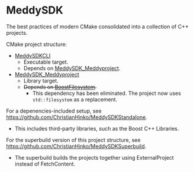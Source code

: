 # MeddySDK

The best practices of modern CMake consolidated into a collection of C++ projects.

CMake project structure:
- [MeddySDKCLI](https://github.com/ChristianHinko/MeddySDKCLI/blob/master/CMakeLists.txt)
    - Executable target.
    - Depends on [MeddySDK_Meddyproject](https://github.com/ChristianHinko/MeddySDK_Meddyproject/blob/master/CMakeLists.txt).
- [MeddySDK_Meddyproject](https://github.com/ChristianHinko/MeddySDK_Meddyproject/blob/master/CMakeLists.txt)
    - Library target.
    - ~~Depends on [BoostFilesystem](https://github.com/boostorg/filesystem/blob/develop/CMakeLists.txt).~~
        - This dependency has been eliminated. The project now uses `std::filesystem` as a replacement.

For a depenencies-included setup, see https://github.com/ChristianHinko/MeddySDKStandalone.
- This includes third-party libraries, such as the Boost C++ Libraries.

For the superbuild version of this project structure, see https://github.com/ChristianHinko/MeddySDKSuperbuild.
- The superbuild builds the projects together using ExternalProject instead of FetchContent.
